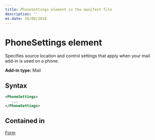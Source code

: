 ```yaml
---
title: PhoneSettings element in the manifest file
description: ''
ms.date: 10/09/2018
---
```


# PhoneSettings element

Specifies source location and control settings that apply when your mail add-in is used on a phone.

**Add-in type:** Mail

## Syntax

```XML
<PhoneSettings>
   ...
</PhoneSettings>
```

## Contained in

[Form](form.md)

